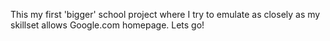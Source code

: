 This my first 'bigger' school project where I try to emulate as closely as my skillset allows Google.com homepage. Lets go!